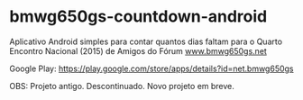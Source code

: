 bmwg650gs-countdown-android
===========================

Aplicativo Android simples para contar quantos dias faltam para o Quarto Encontro Nacional (2015) de Amigos do Fórum www.bmwg650gs.net

Google Play: https://play.google.com/store/apps/details?id=net.bmwg650gs

OBS: Projeto antigo. Descontinuado. Novo projeto em breve.
